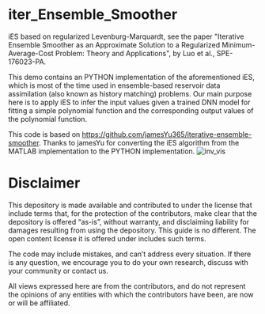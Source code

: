 # iter_Ensemble_Smoother
iES based on regularized Levenburg-Marquardt, see the paper "Iterative Ensemble Smoother as an Approximate Solution to a Regularized Minimum-Average-Cost Problem: Theory
and Applications", by Luo et al., SPE-176023-PA.

This demo contains an PYTHON implementation of the aforementioned iES, which is most of the time used in ensemble-based reservoir data assimilation (also known as history
matching) problems. Our main purpose here is to apply iES to infer the input values given a trained DNN model for fitting a simple polynomial function and the 
corresponding output values of the polynomial function.

This code is based on https://github.com/jamesYu365/iterative-ensemble-smoother. Thanks to jamesYu  for converting 
the iES algorithm from the MATLAB implementation to the PYTHON implementation.
![inv_vis](https://user-images.githubusercontent.com/65839033/203459400-d916e239-8602-40c9-8bcb-cf45199647bb.png)

# Disclaimer
This depository is made available and contributed to under the license that include terms that, for the protection of the contributors, make clear that the depository is offered “as-is”, without warranty, and disclaiming liability for damages resulting from using the depository. This guide is no different. The open content license it is offered under includes such terms.

The code may include mistakes, and can’t address every situation. If there is any question, we encourage you to do your own research, discuss with your community or contact us.

All views expressed here are from the contributors, and do not represent the opinions of any entities with which the contributors have been, are now or will be affiliated.

